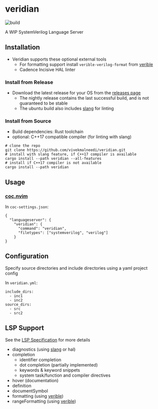 # veridian

![build](https://github.com/vivekmalneedi/veridian/workflows/CI/badge.svg)

A WIP SystemVerilog Language Server

## Installation

- Veridian supports these optional external tools
  - For formatting support install `verible-verilog-format` from [verible](https://github.com/google/verible)
  - Cadence Incisive HAL linter

### Install from Release

- Download the latest release for your OS from the [releases page](https://github.com/vivekmalneedi/veridian/releases)
  - The nightly release contains the last successful build, and is not guaranteed to be stable
  - The ubuntu build also includes [slang](https://github.com/MikePopoloski/slang) for linting

### Install from Source

- Build dependencies: Rust toolchain
- optional: C++17 compatible compiler (for linting with slang)

```
# clone the repo
git clone https://github.com/vivekmalneedi/veridian.git
# install with slang feature, if C++17 compiler is available
cargo install --path veridian --all-features
# install if C++17 compiler is not available
cargo install --path veridian
```

## Usage

### [coc.nvim](https://github.com/neoclide/coc.nvim)

In `coc-settings.json`:

```
{
  "languageserver": {
    "veridian": {
      "command": "veridian",
      "filetypes": ["systemverilog", "verilog"]
    }
}

```

## Configuration

Specify source directories and include directories using a yaml project config

In `veridian.yml`:

```
include_dirs:
  - inc1
  - inc2
source_dirs:
  - src
  - src2
```

## LSP Support

See the [LSP Specification](https://microsoft.github.io/language-server-protocol/specifications/specification-current/) for more details

- diagnostics (using [slang](https://github.com/MikePopoloski/slang) or hal)
- completion
  - identifier completion
  - dot completion (partially implemented)
  - keywords & keyword snippets
  - system task/function and compiler directives
- hover (documentation)
- definition
- documentSymbol
- formatting (using [verible](https://github.com/google/verible))
- rangeFormatting (using [verible](https://github.com/google/verible))

